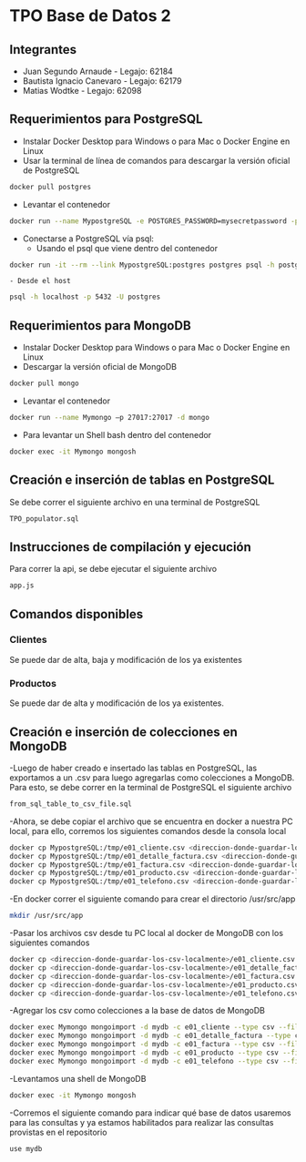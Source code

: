 # TPO Base de Datos 2
## Integrantes
* Juan Segundo Arnaude - Legajo: 62184
* Bautista Ignacio Canevaro - Legajo: 62179
* Matias Wodtke - Legajo: 62098

## Requerimientos para PostgreSQL
- Instalar Docker Desktop para Windows o para Mac o Docker Engine en Linux
- Usar la terminal de línea de comandos para descargar la versión oficial de PostgreSQL
```bash
docker pull postgres
```
- Levantar el contenedor
```bash
docker run --name MypostgreSQL -e POSTGRES_PASSWORD=mysecretpassword -p 5432:5432 -d postgres
```
- Conectarse a PostgreSQL vía psql:
	- Usando el psql que viene dentro del contenedor
```bash
docker run -it --rm --link MypostgreSQL:postgres postgres psql -h postgres -U postgres
```
	- Desde el host
```bash
psql -h localhost -p 5432 -U postgres
```

## Requerimientos para MongoDB
- Instalar Docker Desktop para Windows o para Mac o Docker Engine en Linux
- Descargar la versión oficial de MongoDB
```bash
docker pull mongo
```
- Levantar el contenedor
```bash 
docker run --name Mymongo –p 27017:27017 -d mongo
```
- Para levantar un Shell bash dentro del contenedor
```bash
docker exec -it Mymongo mongosh
```

## Creación e inserción de tablas en PostgreSQL
Se debe correr el siguiente archivo en una terminal de PostgreSQL
```bash
TPO_populator.sql
```

## Instrucciones de compilación y ejecución
Para correr la api, se debe ejecutar el siguiente archivo
```bash
app.js
```

## Comandos disponibles
### Clientes
Se puede dar de alta, baja y modificación de los ya existentes

### Productos
Se puede dar de alta y modificación de los ya existentes.

## Creación e inserción de colecciones en MongoDB
-Luego de haber creado e insertado las tablas en PostgreSQL, las exportamos a un .csv para luego agregarlas como colecciones a MongoDB. Para esto, se debe correr en la terminal de PostgreSQL el siguiente archivo
```bash
from_sql_table_to_csv_file.sql
```

-Ahora, se debe copiar el archivo que se encuentra en docker a nuestra PC local, para ello, corremos los siguientes comandos desde la consola local
```bash
docker cp MypostgreSQL:/tmp/e01_cliente.csv <direccion-donde-guardar-los-csv-localmente>/e01_cliente.csv
docker cp MypostgreSQL:/tmp/e01_detalle_factura.csv <direccion-donde-guardar-los-csv-localmente>/e01_detalle_factura.csv
docker cp MypostgreSQL:/tmp/e01_factura.csv <direccion-donde-guardar-los-csv-localmente>/e01_factura.csv
docker cp MypostgreSQL:/tmp/e01_producto.csv <direccion-donde-guardar-los-csv-localmente>/e01_producto.csv
docker cp MypostgreSQL:/tmp/e01_telefono.csv <direccion-donde-guardar-los-csv-localmente>/e01_telefono.csv
```

-En docker correr el siguiente comando para crear el directorio /usr/src/app
```bash
mkdir /usr/src/app
```

-Pasar los archivos csv desde tu PC local al docker de MongoDB con los siguientes comandos
```bash
docker cp <direccion-donde-guardar-los-csv-localmente>/e01_cliente.csv Mymongo:/usr/src/app/e01_cliente.csv
docker cp <direccion-donde-guardar-los-csv-localmente>/e01_detalle_factura.csv Mymongo:/usr/src/app/e01_detalle_factura.csv
docker cp <direccion-donde-guardar-los-csv-localmente>/e01_factura.csv Mymongo:/usr/src/app/e01_factura.csv
docker cp <direccion-donde-guardar-los-csv-localmente>/e01_producto.csv Mymongo:/usr/src/app/e01_producto.csv
docker cp <direccion-donde-guardar-los-csv-localmente>/e01_telefono.csv Mymongo:/usr/src/app/e01_telefono.csv
```

-Agregar los csv como colecciones a la base de datos de MongoDB
```bash
docker exec Mymongo mongoimport -d mydb -c e01_cliente --type csv --file /usr/src/app/e01_cliente.csv --headerline
docker exec Mymongo mongoimport -d mydb -c e01_detalle_factura --type csv --file /usr/src/app/e01_detalle_factura.csv --headerline
docker exec Mymongo mongoimport -d mydb -c e01_factura --type csv --file /usr/src/app/e01_factura.csv --headerline
docker exec Mymongo mongoimport -d mydb -c e01_producto --type csv --file /usr/src/app/e01_producto.csv --headerline
docker exec Mymongo mongoimport -d mydb -c e01_telefono --type csv --file /usr/src/app/e01_telefono.csv --headerline
```

-Levantamos una shell de MongoDB
```bash
docker exec -it Mymongo mongosh
```

-Corremos el siguiente comando para indicar qué base de datos usaremos para las consultas y ya estamos habilitados para realizar las consultas provistas en el repositorio
```bash
use mydb
```